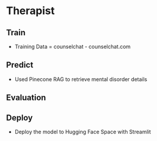 # Therapist


## Train
* Training Data = counselchat - counselchat.com 

## Predict 
* Used Pinecone RAG to retrieve mental disorder details

## Evaluation

## Deploy
* Deploy the model to Hugging Face Space with Streamlit

